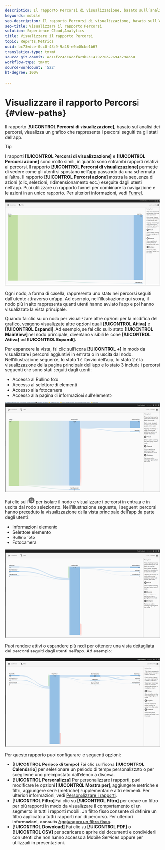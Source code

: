 ```yaml
---
description: Il rapporto Percorsi di visualizzazione, basato sull’analisi dei percorsi, visualizza un grafico che rappresenta i percorsi seguiti tra gli stati dell’app.
keywords: mobile
seo-description: Il rapporto Percorsi di visualizzazione, basato sull’analisi dei percorsi, visualizza un grafico che rappresenta i percorsi seguiti tra gli stati dell’app.
seo-title: Visualizzare il rapporto Percorsi
solution: Experience Cloud,Analytics
title: Visualizzare il rapporto Percorsi
topic: Reports,Metrics
uuid: bc73edce-0cc0-4349-9a48-e0a40cbe1b67
translation-type: tm+mt
source-git-commit: ae16f224eeaeefa29b2e1479270a72694c79aaa0
workflow-type: tm+mt
source-wordcount: '522'
ht-degree: 100%

---
```



# Visualizzare il rapporto Percorsi {#view-paths}

Il rapporto **[!UICONTROL Percorsi di visualizzazione]**, basato sull’analisi dei percorsi, visualizza un grafico che rappresenta i percorsi seguiti tra gli stati dell’app.

>[!TIP]
>
>I rapporti **[!UICONTROL Percorsi di visualizzazione]** e **[!UICONTROL Percorsi azione]** sono molto simili, in quanto sono entrambi rapporti relativi ai percorsi. Il rapporto **[!UICONTROL Percorsi di visualizzazione]** permette di vedere come gli utenti si spostano nell’app passando da una schermata all’altra. Il rapporto **[!UICONTROL Percorsi azione]** mostra la sequenza di azioni (clic, selezioni, ridimensionamento ecc.) eseguite dagli utenti nell’app. Puoi utilizzare un rapporto funnel per combinare la navigazione e le azioni in un unico rapporto. Per ulteriori informazioni, vedi [Funnel](/help/using/usage/reports-funnel.md).

![percorsi di visualizzazione](assets/view_paths.png)

Ogni nodo, a forma di casella, rappresenta uno stato nei percorsi seguiti dall’utente attraverso un’app. Ad esempio, nell’illustrazione qui sopra, il nodo più in alto rappresenta quanti utenti hanno avviato l’app e poi hanno visualizzato la vista principale.

Quando fai clic su un nodo per visualizzare altre opzioni per la modifica del grafico, vengono visualizzate altre opzioni quali **[!UICONTROL Attiva]** e **[!UICONTROL Espandi]**. Ad esempio, se fai clic sullo stato **[!UICONTROL MainView]** nel nodo principale, diventano visibili le icone **[!UICONTROL Attiva]** ed **[!UICONTROL Espandi]**.

Per espandere la vista, fai clic sull’icona **[!UICONTROL +]** in modo da visualizzare i percorsi aggiuntivi in entrata o in uscita dal nodo. Nell’illustrazione seguente, lo stato 1 è l’avvio dell’app, lo stato 2 è la visualizzazione della pagina principale dell’app e lo stato 3 include i percorsi seguenti che sono stati seguiti dagli utenti:

* Accesso al Rullino foto
* Accesso al selettore di elementi
* Accesso alla fotocamera
* Accesso alla pagina di informazioni sull’elemento

![](assets/view_paths_expand.png)

Fai clic sull’![icona mirino](assets/icon_focus.png) per isolare il nodo e visualizzare i percorsi in entrata e in uscita dal nodo selezionato. Nell’illustrazione seguente, i seguenti percorsi hanno preceduto la visualizzazione della vista principale dell’app da parte degli utenti:

* Informazioni elemento
* Selettore elemento
* Rullino foto
* Fotocamera

![visualizzare focus percorso](assets/view_paths_focus.png)

Puoi rendere attivi o espandere più nodi per ottenere una vista dettagliata dei percorsi seguiti dagli utenti nell’app. Ad esempio:

![visualizzare percorso multiplo](assets/view_paths_mult.png)

Per questo rapporto puoi configurare le seguenti opzioni:

* **[!UICONTROL Periodo di tempo]**
Fai clic sull’icona **[!UICONTROL Calendario]** per selezionare un periodo di tempo personalizzato o per sceglierne uno preimpostato dall’elenco a discesa.
* **[!UICONTROL Personalizza]**
Per personalizzare i rapporti, puoi modificare le opzioni **[!UICONTROL Mostra per]**, aggiungere metriche e filtri, aggiungere serie (metriche) supplementari e altri elementi. Per ulteriori informazioni, vedi [Personalizzare i rapporti](/help/using/usage/reports-customize/reports-customize.md).
* **[!UICONTROL Filtro]**
Fai clic su **[!UICONTROL Filtro]** per creare un filtro per più rapporti in modo da visualizzare il comportamento di un segmento in tutti i rapporti mobili. Un filtro fisso consente di definire un filtro applicato a tutti i rapporti non di percorso. Per ulteriori informazioni, consulta [Aggiungere un filtro fisso](/help/using/usage/reports-customize/t-sticky-filter.md).
* **[!UICONTROL Download]**
Fai clic su **[!UICONTROL PDF]** o **[!UICONTROL CSV]** per scaricare o aprire dei documenti e condividerli con utenti che non hanno accesso a Mobile Services oppure per utilizzarli in presentazioni.